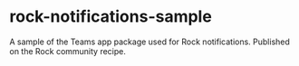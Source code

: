 # rock-notifications-sample
A sample of the Teams app package used for Rock notifications. Published on the Rock community recipe.
